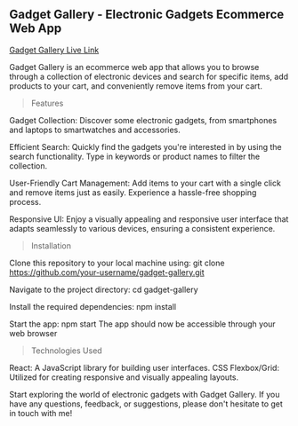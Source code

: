Gadget Gallery - Electronic Gadgets Ecommerce Web App
-------------------------------------------------------
[Gadget Gallery Live Link](https://sample-ecommerce-app.vercel.app/)

Gadget Gallery is an ecommerce web app that allows you to browse through a collection of electronic devices
and search for specific items, add products to your cart, and conveniently remove items from your cart. 

> Features

 Gadget Collection: Discover some electronic gadgets, from smartphones and laptops to smartwatches and accessories.

Efficient Search: Quickly find the gadgets you're interested in by using the search functionality. Type in keywords or product names to filter the collection.

User-Friendly Cart Management: Add items to your cart with a single click and remove items just as easily. Experience a hassle-free shopping process.

Responsive UI: Enjoy a visually appealing and responsive user interface that adapts seamlessly to various devices, ensuring a consistent experience.

> Installation

Clone this repository to your local machine using:
git clone https://github.com/your-username/gadget-gallery.git

Navigate to the project directory:
cd gadget-gallery

Install the required dependencies:
npm install

Start the app:
npm start
The app should now be accessible through your web browser

> Technologies Used

React: A JavaScript library for building user interfaces.
CSS Flexbox/Grid: Utilized for creating responsive and visually appealing layouts.

Start exploring the world of electronic gadgets with Gadget Gallery.
If you have any questions, feedback, or suggestions, please don't hesitate to get in touch with me!
